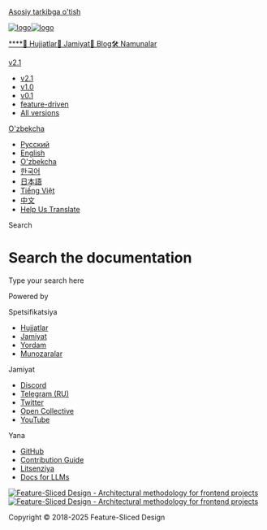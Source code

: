 [Asosiy tarkibga o'tish](#__docusaurus_skipToContent_fallback)

[![logo](/documentation/uz/img/brand/logo-primary.png)![logo](/documentation/uz/img/brand/logo-primary.png)](/documentation/uz/.md)

[****](/documentation/uz/.md)[📖 Hujjatlar](/documentation/uz/docs/get-started/overview.md)[💫 Jamiyat](/documentation/uz/community.md)[📝 Blog](/documentation/uz/blog)[🛠 Namunalar](/documentation/uz/examples.md)

[v2.1](/documentation/uz/docs/get-started/overview.md)

* [v2.1](/documentation/uz/docs/get-started/overview.md)
* [v1.0](https://feature-sliced.github.io/featureslices.dev/v1.0.html)
* [v0.1](https://feature-sliced.github.io/featureslices.dev/v0.1.html)
* [feature-driven](https://github.com/feature-sliced/documentation/tree/rc/feature-driven)
* [All versions](/documentation/uz/versions.md)

[O'zbekcha](#)

* [Русский](/documentation/ru/search)
* [English](/documentation/search)
* [O'zbekcha](/documentation/uz/search.md)
* [한국어](/documentation/kr/search)
* [日本語](/documentation/ja/search)
* [Tiếng Việt](/documentation/vi/search)
* [中文](/documentation/zh/search)
* [Help Us Translate](https://github.com/feature-sliced/documentation/issues/244)

[](https://discord.gg/S8MzWTUsmp)[](https://github.com/feature-sliced/documentation)

Search

# Search the documentation

Type your search here

Powered by[](https://www.algolia.com/)

Spetsifikatsiya

* [Hujjatlar](/documentation/uz/docs/get-started/overview.md)
* [Jamiyat](/documentation/uz/community.md)
* [Yordam](/documentation/uz/nav.md)
* [Munozaralar](https://github.com/feature-sliced/documentation/discussions)

Jamiyat

* [Discord](https://discord.gg/S8MzWTUsmp)
* [Telegram (RU)](https://t.me/feature_sliced)
* [Twitter](https://twitter.com/feature_sliced)
* [Open Collective](https://opencollective.com/feature-sliced)
* [YouTube](https://www.youtube.com/c/FeatureSlicedDesign)

Yana

* [GitHub](https://github.com/feature-sliced)
* [Contribution Guide](https://github.com/feature-sliced/documentation/blob/master/CONTRIBUTING.md)
* [Litsenziya](https://github.com/feature-sliced/documentation/blob/master/LICENSE)
* [Docs for LLMs](/documentation/uz/docs/llms.md)

[![Feature-Sliced Design - Architectural methodology for frontend projects](/documentation/uz/img/brand/logo-primary.png)![Feature-Sliced Design - Architectural methodology for frontend projects](/documentation/uz/img/brand/logo-primary.png)](https://github.com/feature-sliced)

Copyright © 2018-2025 Feature-Sliced Design
